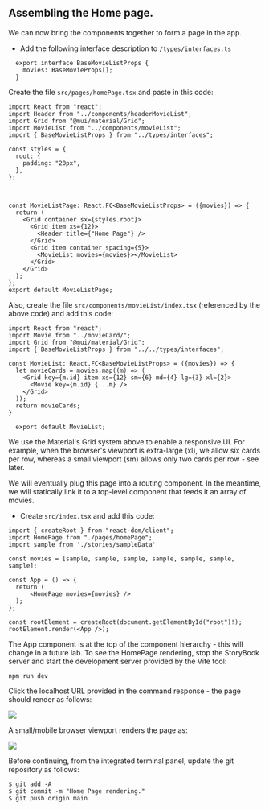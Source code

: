 ## Assembling the Home page.

We can now bring the components together to form a page in the app. 

+ Add the following interface description to `/types/interfaces.ts`

~~~tsx
  export interface BaseMovieListProps { 
    movies: BaseMovieProps[];
  }    
~~~



Create the file `src/pages/homePage.tsx` and paste in this code:

~~~tsx
import React from "react";
import Header from "../components/headerMovieList";
import Grid from "@mui/material/Grid";
import MovieList from "../components/movieList";
import { BaseMovieListProps } from "../types/interfaces";
 
const styles = {
  root: {
    padding: "20px",
  },
};



const MovieListPage: React.FC<BaseMovieListProps> = ({movies}) => {
  return (
    <Grid container sx={styles.root}>
      <Grid item xs={12}>
        <Header title={"Home Page"} />
      </Grid>
      <Grid item container spacing={5}>
        <MovieList movies={movies}></MovieList>
      </Grid>
    </Grid>
  );
};
export default MovieListPage;
~~~
Also, create the file `src/components/movieList/index.tsx` (referenced by the above code) and add this code:
~~~tsx
import React from "react";
import Movie from "../movieCard/";
import Grid from "@mui/material/Grid";
import { BaseMovieListProps } from "../../types/interfaces";

const MovieList: React.FC<BaseMovieListProps> = ({movies}) => {
  let movieCards = movies.map((m) => (
    <Grid key={m.id} item xs={12} sm={6} md={4} lg={3} xl={2}>
      <Movie key={m.id} {...m} />
    </Grid>
  ));
  return movieCards;
}

  export default MovieList;
~~~
We use the Material's Grid system above to enable a responsive UI. For example, when the browser's viewport is extra-large (xl), we allow six cards per row, whereas a small viewport (sm) allows only two cards per row - see later.

We will eventually plug this page into a routing component. In the meantime, we will statically link it to a top-level component that feeds it an array of movies. 

+ Create `src/index.tsx` and add this code:

~~~tsx
import { createRoot } from "react-dom/client";
import HomePage from "./pages/homePage";
import sample from './stories/sampleData'

const movies = [sample, sample, sample, sample, sample, sample, sample];

const App = () => {
  return (
      <HomePage movies={movies} />
  );
};

const rootElement = createRoot(document.getElementById("root")!); 
rootElement.render(<App />);
~~~
The App component is at the top of the component hierarchy - this will change in a future lab. To see the HomePage rendering, stop the StoryBook server and start the development server provided by the Vite tool:
~~~
npm run dev
~~~
Click the localhost URL provided in the command response - the page should render as follows:

![][homepage]

A small/mobile browser viewport renders the page as:

![][homepagesm]

Before continuing, from the integrated terminal panel, update the git repository as follows:
~~~ 
$ git add -A
$ git commit -m "Home Page rendering."
$ git push origin main
~~~

[homepage]: ./img/homepage.png
[homepagesm]: ./img/homepagesm.png
